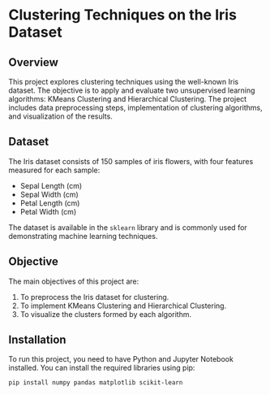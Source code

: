 # Clustering Techniques on the Iris Dataset

## Overview
This project explores clustering techniques using the well-known Iris dataset. The objective is to apply and evaluate two unsupervised learning algorithms: KMeans Clustering and Hierarchical Clustering. The project includes data preprocessing steps, implementation of clustering algorithms, and visualization of the results.

## Dataset
The Iris dataset consists of 150 samples of iris flowers, with four features measured for each sample:
- Sepal Length (cm)
- Sepal Width (cm)
- Petal Length (cm)
- Petal Width (cm)

The dataset is available in the `sklearn` library and is commonly used for demonstrating machine learning techniques.

## Objective
The main objectives of this project are:
1. To preprocess the Iris dataset for clustering.
2. To implement KMeans Clustering and Hierarchical Clustering.
3. To visualize the clusters formed by each algorithm.

## Installation
To run this project, you need to have Python and Jupyter Notebook installed. You can install the required libraries using pip:

```bash
pip install numpy pandas matplotlib scikit-learn

